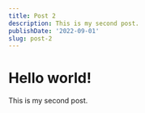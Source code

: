 ```yaml
---
title: Post 2
description: This is my second post.
publishDate: '2022-09-01'
slug: post-2
---
```


# Hello world!

This is my second post.
